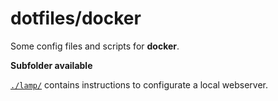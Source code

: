 # dotfiles/docker

Some config files and scripts for **docker**.

**Subfolder available**

[`./lamp/`](lamp/) contains instructions to configurate a local webserver.